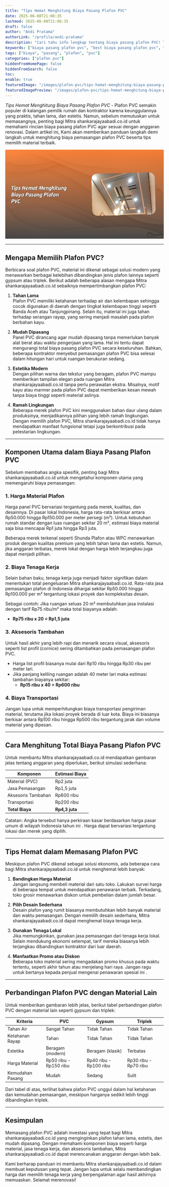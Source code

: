 ```yaml
---
title: "Tips Hemat Menghitung Biaya Pasang Plafon PVC"
date: 2025-06-08T21:08:35
lastmod: 2025-06-08T21:08:35
draft: false
author: "Andi Pratama"
authorLink: "/profile/andi-pratama"
description: "Cari tahu info lengkap tentang biaya pasang plafon PVC! Temukan tips hemat, keunggulan material, dan estimasi harga terbaik untuk hunian Anda."
keywords: ["biaya pasang plafon pvc", "best biaya pasang plafon pvc", "biaya pasang plafon pvc guide"]
tags: ["biaya", "pasang", "plafon", "pvc"]
categories: ["plafon pvc"]
hiddenFromHomePage: false
hiddenFromSearch: false
toc:
enable: true
featuredImage: "/images/plafon-pvc/tips-hemat-menghitung-biaya-pasang-plafon-pvc.jpg"
featuredImagePreview: "/images/plafon-pvc/tips-hemat-menghitung-biaya-pasang-plafon-pvc.jpg"
---
```


*Tips Hemat Menghitung Biaya Pasang Plafon PVC* - Plafon PVC semakin populer di kalangan pemilik rumah dan kontraktor karena keunggulannya yang praktis, tahan lama, dan estetis. Namun, sebelum memutuskan untuk memasangnya, penting bagi Mitra shankarajayaabadi.co.id untuk memahami rincian biaya pasang plafon PVC agar sesuai dengan anggaran renovasi. Dalam artikel ini, Kami akan memberikan panduan langkah demi langkah untuk menghitung biaya pemasangan plafon PVC beserta tips memilih material terbaik.

![Tips Hemat Menghitung Biaya Pasang Plafon PVC](/images/plafon-pvc/tips-hemat-menghitung-biaya-pasang-plafon-pvc.jpg)

---

## Mengapa Memilih Plafon PVC?  

Berbicara soal plafon PVC, material ini dikenal sebagai solusi modern yang menawarkan berbagai kelebihan dibandingkan jenis plafon lainnya seperti gypsum atau triplek. Berikut adalah beberapa alasan mengapa Mitra shankarajayaabadi.co.id sebaiknya mempertimbangkan plafon PVC:  

1. **Tahan Lama**  
   Plafon PVC memiliki ketahanan terhadap air dan kelembapan sehingga cocok digunakan di daerah dengan tingkat kelembapan tinggi seperti Banda Aceh atau Tanjungpinang. Selain itu, material ini juga tahan terhadap serangan rayap, yang sering menjadi masalah pada plafon berbahan kayu.  

2. **Mudah Dipasang**  
   Panel PVC dirancang agar mudah dipasang tanpa memerlukan banyak alat berat atau waktu pengerjaan yang lama.  Hal ini tentu dapat mengurangi total biaya pasang plafon PVC secara keseluruhan. Bahkan, beberapa kontraktor menyebut pemasangan plafon PVC bisa selesai dalam hitungan hari untuk ruangan berukuran sedang.  

3. **Estetika Modern**  
   Dengan pilihan warna dan tekstur yang beragam, plafon PVC mampu memberikan tampilan elegan pada ruangan Mitra shankarajayaabadi.co.id tanpa perlu perawatan ekstra. Misalnya, motif kayu atau marmer pada plafon PVC dapat memberikan kesan mewah tanpa biaya tinggi seperti material aslinya.  

4. **Ramah Lingkungan**  
   Beberapa merek plafon PVC kini menggunakan bahan daur ulang dalam produksinya, menjadikannya pilihan yang lebih ramah lingkungan. Dengan memilih plafon PVC, Mitra shankarajayaabadi.co.id tidak hanya mendapatkan manfaat fungsional tetapi juga berkontribusi pada pelestarian lingkungan.

---

## Komponen Utama dalam Biaya Pasang Plafon PVC  

Sebelum membahas angka spesifik, penting bagi Mitra shankarajayaabadi.co.id untuk mengetahui komponen utama yang memengaruhi biaya pemasangan:  

### 1. **Harga Material Plafon**  
Harga panel PVC bervariasi tergantung pada merek, kualitas, dan desainnya. Di pasar lokal Indonesia, harga rata-rata berkisar antara Rp50.000 hingga Rp150.000 per meter persegi (m²). Untuk kebutuhan rumah standar dengan luas ruangan sekitar 20 m², estimasi biaya material saja bisa mencapai Rp1 juta hingga Rp3 juta.  

Beberapa merek terkenal seperti Shunda Plafon atau WPC menawarkan produk dengan kualitas premium yang lebih tahan lama dan estetis. Namun, jika anggaran terbatas, merek lokal dengan harga lebih terjangkau juga dapat menjadi pilihan.  

### 2. **Biaya Tenaga Kerja**  
Selain bahan baku, tenaga kerja juga menjadi faktor signifikan dalam menentukan total pengeluaran Mitra shankarajayaabadi.co.id. Rata-rata jasa pemasangan plafon di Indonesia dihargai sekitar Rp50.000 hingga Rp100.000 per m² tergantung lokasi proyek dan kompleksitas desain.  

Sebagai contoh: Jika ruangan seluas 20 m² membutuhkan jasa instalasi dengan tarif Rp75 ribu/m² maka total biayanya adalah:
- **Rp75 ribu x 20 = Rp1,5 juta**  

### 3. **Aksesoris Tambahan**  
Untuk hasil akhir yang lebih rapi dan menarik secara visual, aksesoris seperti list profil (cornice) sering ditambahkan pada pemasangan plafon PVC.  
- Harga list profil biasanya mulai dari Rp10 ribu hingga Rp30 ribu per meter lari.  
- Jika panjang keliling ruangan adalah 40 meter lari maka estimasi tambahan biayanya sekitar:
  - **Rp15 ribu x 40 = Rp600 ribu**  

### 4. **Biaya Transportasi**  
Jangan lupa untuk memperhitungkan biaya transportasi pengiriman material, terutama jika lokasi proyek berada di luar kota. Biaya ini biasanya berkisar antara Rp100 ribu hingga Rp500 ribu tergantung jarak dan volume material yang dipesan.  

---

## Cara Menghitung Total Biaya Pasang Plafon PVC  

Untuk membantu Mitra shankarajayaabadi.co.id mendapatkan gambaran jelas tentang anggaran yang diperlukan, berikut simulasi sederhana:  

| Komponen            | Estimasi Biaya          |
|---------------------|-------------------------|
| Material (PVC)      | Rp2 juta               |
| Jasa Pemasangan     | Rp1,5 juta             |
| Aksesoris Tambahan  | Rp600 ribu             |
| Transportasi        | Rp200 ribu             |
| **Total Biaya**     | **Rp4,3 juta**         |  

Catatan: Angka tersebut hanya perkiraan kasar berdasarkan harga pasar umum di wilayah Indonesia tahun ini . Harga dapat bervariasi tergantung lokasi dan merek yang dipilih.  

---

## Tips Hemat dalam Memasang Plafon PVC  

Meskipun plafon PVC dikenal sebagai solusi ekonomis, ada beberapa cara bagi Mitra shankarajayaabadi.co.id untuk menghemat lebih banyak:  

1. **Bandingkan Harga Material**  
   Jangan langsung membeli material dari satu toko. Lakukan survei harga di beberapa tempat untuk mendapatkan penawaran terbaik. Terkadang, toko grosir menawarkan diskon untuk pembelian dalam jumlah besar.  

2. **Pilih Desain Sederhana**  
   Desain plafon yang rumit biasanya membutuhkan lebih banyak material dan waktu pemasangan. Dengan memilih desain sederhana, Mitra shankarajayaabadi.co.id dapat menghemat biaya tenaga kerja.  

3. **Gunakan Tenaga Lokal**  
   Jika memungkinkan, gunakan jasa pemasangan dari tenaga kerja lokal. Selain mendukung ekonomi setempat, tarif mereka biasanya lebih terjangkau dibandingkan kontraktor dari luar daerah.  

4. **Manfaatkan Promo atau Diskon**  
   Beberapa toko material sering mengadakan promo khusus pada waktu tertentu, seperti akhir tahun atau menjelang hari raya. Jangan ragu untuk bertanya kepada penjual mengenai penawaran spesial ini .  

---

## Perbandingan Plafon PVC dengan Material Lain  

Untuk memberikan gambaran lebih jelas, berikut tabel perbandingan plafon PVC dengan material lain seperti gypsum dan triplek:  

| Kriteria           | PVC                    | Gypsum                 | Triplek                |
|---------------------|------------------------|-------------------------|------------------------|
| Tahan Air           | Sangat Tahan          | Tidak Tahan            | Tidak Tahan            |
| Ketahanan Rayap     | Tahan                 | Tidak Tahan            | Tidak Tahan            |
| Estetika           | Beragam (modern)      | Beragam (klasik)       | Terbatas               |
| Harga Material      | Rp50 ribu - Rp150 ribu| Rp40 ribu - Rp100 ribu | Rp30 ribu - Rp70 ribu  |
| Kemudahan Pasang    | Mudah                 | Sedang                 | Sulit                 |  

Dari tabel di atas, terlihat bahwa plafon PVC unggul dalam hal ketahanan dan kemudahan pemasangan, meskipun harganya sedikit lebih tinggi dibandingkan triplek.  

---

## Kesimpulan  

Memasang plafon PVC adalah investasi yang tepat bagi Mitra shankarajayaabadi.co.id yang menginginkan plafon tahan lama, estetis, dan mudah dipasang. Dengan memahami komponen biaya seperti harga material, jasa tenaga kerja, dan aksesoris tambahan, Mitra shankarajayaabadi.co.id dapat merencanakan anggaran dengan lebih baik.  

Kami berharap panduan ini membantu Mitra shankarajayaabadi.co.id dalam membuat keputusan yang tepat. Jangan lupa untuk selalu membandingkan harga dan memilih tenaga kerja yang berpengalaman agar hasil akhirnya memuaskan. Selamat merenovasi!

